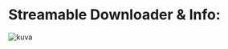 # Streamable Downloader & Info:

![kuva](https://github.com/mazkdevf/streamable-downloader/assets/79049205/c45a7e42-03ac-4160-bca1-0c0641ea395b)

